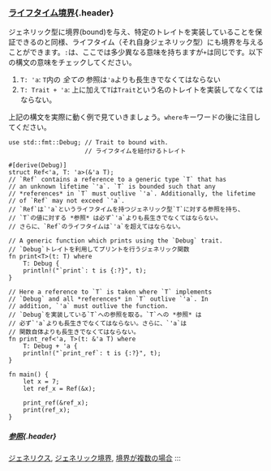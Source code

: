 ### [ライフタイム境界](#ライフタイム境界){.header}

ジェネリック型に境界(bound)を与え、特定のトレイトを実装していることを保証できるのと同様、ライフタイム（それ自身ジェネリック型）にも境界を与えることができます。`:`は、ここでは多少異なる意味を持ちますが`+`は同じです。以下の構文の意味をチェックしてください。

1.  `T: 'a`: `T`内の *全ての* 参照は`'a`よりも長生きでなくてはならない
2.  `T: Trait + 'a`:
    上に加えて`T`は`Trait`という名のトレイトを実装してなくてはならない。

上記の構文を実際に動く例で見ていきましょう。`where`キーワードの後に注目してください。

    use std::fmt::Debug; // Trait to bound with.
                         // ライフタイムを紐付けるトレイト

    #[derive(Debug)]
    struct Ref<'a, T: 'a>(&'a T);
    // `Ref` contains a reference to a generic type `T` that has
    // an unknown lifetime `'a`. `T` is bounded such that any
    // *references* in `T` must outlive `'a`. Additionally, the lifetime
    // of `Ref` may not exceed `'a`.
    // `Ref`は`'a`というライフタイムを持つジェネリック型`T`に対する参照を持ち、
    // `T`の値に対する *参照* は必ず`'a`よりも長生きでなくてはならない。
    // さらに、`Ref`のライフタイムは`'a`を超えてはならない。

    // A generic function which prints using the `Debug` trait.
    // `Debug`トレイトを利用してプリントを行うジェネリック関数
    fn print<T>(t: T) where
        T: Debug {
        println!("`print`: t is {:?}", t);
    }

    // Here a reference to `T` is taken where `T` implements
    // `Debug` and all *references* in `T` outlive `'a`. In
    // addition, `'a` must outlive the function.
    // `Debug`を実装している`T`への参照を取る。`T`への *参照* は
    // 必ず`'a`よりも長生きでなくてはならない。さらに、`'a`は
    // 関数自体よりも長生きでなくてはならない。
    fn print_ref<'a, T>(t: &'a T) where
        T: Debug + 'a {
        println!("`print_ref`: t is {:?}", t);
    }

    fn main() {
        let x = 7;
        let ref_x = Ref(&x);

        print_ref(&ref_x);
        print(ref_x);
    }

##### [参照](#参照){.header}

[ジェネリクス](../../generics.html),
[ジェネリック境界](../../generics/bounds.html),
[境界が複数の場合](../../generics/multi_bounds.html)
:::

